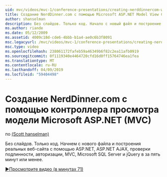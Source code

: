 ```yaml
---
uid: mvc/videos/mvc-1/conference-presentations/creating-nerddinnercom-with-microsoft-aspnet-model-view-controller-mvc
title: Создание NerdDinner.com с помощью Microsoft ASP.NET Model View Controller (MVC) | Документация Майкрософт
author: shanselman
description: Без слайдов. Только код. Начало с новый файл и построение реальных веб-узла ASP.NET, ASP.NET AJAX, проверки подлинности, авторизации, MVC, Microsoft SQL Server и...
ms.author: riande
ms.date: 05/12/2009
ms.assetid: 4009c18d-cde6-4bbb-b1a4-ae0c6b3f8091
msc.legacyurl: /mvc/videos/mvc-1/conference-presentations/creating-nerddinnercom-with-microsoft-aspnet-model-view-controller-mvc
msc.type: video
ms.openlocfilehash: 238061172fafeb59a46349b6f82c2ea11afb0919
ms.sourcegitcommit: 0f1119340e4464720cfd16d0ff15764746ea1fea
ms.translationtype: MT
ms.contentlocale: ru-RU
ms.lasthandoff: 04/09/2019
ms.locfileid: "59404498"
---
```

# <a name="creating-nerddinnercom-with-microsoft-aspnet-model-view-controller-mvc"></a>Создание NerdDinner.com с помощью контроллера просмотра модели Microsoft ASP.NET (MVC)

по [(Scott hanselman)](https://github.com/shanselman)

Без слайдов. Только код. Начнем с нового файла и построения реальных веб-сайта с помощью ASP.NET, ASP.NET AJAX, проверки подлинности, авторизации, MVC, Microsoft SQL Server и jQuery в за пять минут или менее.

[&#9654;Просмотрите видео (в минутах 71)](https://channel9.msdn.com/Blogs/ASP-NET-Site-Videos/creating-nerddinnercom-with-microsoft-aspnet-model-view-controller-mvc)
